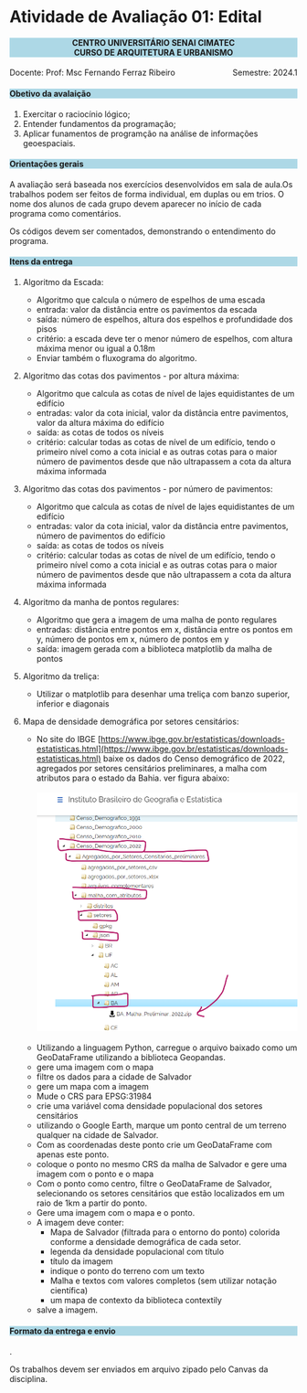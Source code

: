 # Atividade de Avaliação 01: Edital 

<h4 style="background:lightblue; text-align:center"> CENTRO UNIVERSITÁRIO SENAI CIMATEC <br>
CURSO DE ARQUITETURA E URBANISMO </h4>


<p>
    <span style="float: left;">Docente: Prof: Msc Fernando Ferraz Ribeiro</span>
    <span style="float: right;">Semestre: 2024.1</span>
</p>

<br>

<h4 style="background:lightblue">

Obetivo da avalaição

</h4>

1. Exercitar o raciocínio lógico;
2. Entender fundamentos da programação;
3. Aplicar funamentos de programção na análise de informações geoespaciais.


<h4 style="background:lightblue">
Orientações gerais

</h4>

A avaliação será baseada nos exercícios desenvolvidos em sala de aula.Os trabalhos podem ser feitos de forma individual, em duplas ou em trios. O nome dos alunos de cada grupo devem aparecer no início de cada programa como comentários.

Os códigos devem ser comentados, demonstrando o entendimento do programa.

<h4 style="background:lightblue">
Itens da entrega

</h4>

1. Algoritmo da Escada:
    - Algoritmo que calcula o número de espelhos de uma escada
    - entrada: valor da distância entre os pavimentos da escada
    - saída: número de espelhos, altura dos espelhos e profundidade dos pisos
    - critério: a escada deve ter o menor número de espelhos, com altura máxima menor ou igual a 0.18m
    - Enviar também o fluxograma do algoritmo.


1. Algoritmo das cotas dos pavimentos - por altura máxima:
    - Algoritmo que calcula as cotas de nível de lajes equidistantes de um edifício
    - entradas: valor da cota inicial, valor da distância entre pavimentos, valor da altura máxima do edifício
    - saída: as cotas de todos os níveis
    - critério: calcular todas as cotas de nível de um edifício, tendo o primeiro nível como a cota inicial e as outras cotas para o maior número de pavimentos desde que não ultrapassem a cota da altura máxima informada
  

1. Algoritmo das cotas dos pavimentos - por número de pavimentos:
    - Algoritmo que calcula as cotas de nível de lajes equidistantes de um edifício
    - entradas: valor da cota inicial, valor da distância entre pavimentos, número de pavimentos do edifício
    - saída: as cotas de todos os níveis
    - critério: calcular todas as cotas de nível de um edifício, tendo o primeiro nível como a cota inicial e  as outras cotas para o maior número de pavimentos desde que não ultrapassem a cota da altura máxima informada 


1. Algoritmo da manha de pontos regulares:
    - Algoritmo que gera a imagem de uma malha de ponto regulares
    - entradas: distância entre pontos em x, distância entre os pontos em y, número de pontos em x, número de pontos em y
    - saída: imagem gerada com a biblioteca matplotlib da malha de pontos

1. Algoritmo da treliça:
    - Utilizar o matplotlib para desenhar uma treliça com banzo superior, inferior e diagonais 

1. Mapa de densidade demográfica por setores censitários:
    - No site do IBGE [https://www.ibge.gov.br/estatisticas/downloads-estatisticas.html](https://www.ibge.gov.br/estatisticas/downloads-estatisticas.html) baixe os dados do Censo demográfico de 2022, agregados por setores censitários preliminares, a malha com  atributos para o estado da Bahia. ver figura abaixo:
    <br><br>
        ![alt text](figs/baixando_dados_ibge.png)
    <br><br>
    - Utilizando a linguagem Python, carregue o arquivo baixado como um GeoDataFrame utilizando a biblioteca Geopandas.
     - gere uma imagem com o mapa
     - filtre os dados para a cidade de Salvador
     - gere um mapa com a imagem
     - Mude o CRS para EPSG:31984
     - crie uma variável coma densidade populacional dos setores censitários
     - utilizando o Google Earth, marque um ponto central de um terreno qualquer na cidade de Salvador.
     - Com as coordenadas deste ponto crie um GeoDataFrame com apenas este ponto.
     - coloque o ponto no mesmo CRS da malha de Salvador e gere uma imagem com o ponto e o mapa
     - Com o ponto como centro, filtre o GeoDataFrame de Salvador, selecionando os setores censitários que estão localizados em um raio de 1km a partir do ponto.
     - Gere uma imagem com o mapa e o ponto.
     - A imagem deve conter:
       - Mapa de Salvador (filtrada para o entorno do ponto) colorida conforme a densidade demográfica de cada setor.
       - legenda da densidade populacional com título
       - título da imagem
       - indique o ponto do terreno com um texto
       - Malha e textos com valores completos (sem utilizar notação científica)
       - um mapa de contexto da biblioteca contextily
      - salve a imagem.

<h4 style="background:lightblue"> Formato da entrega e envio</h4>.

 Os trabalhos devem ser enviados em arquivo zipado pelo Canvas da disciplina.

